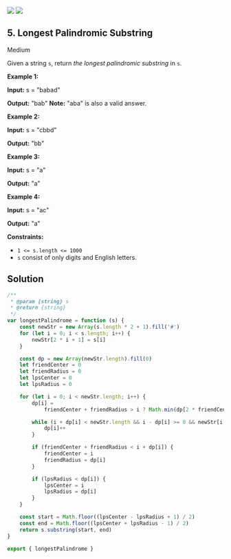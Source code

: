 [![](https://img.shields.io/github/stars/LeetCode-in-JavaScript/LeetCode-in-JavaScript?label=Stars&style=flat-square)](https://github.com/LeetCode-in-JavaScript/LeetCode-in-JavaScript)
[![](https://img.shields.io/github/forks/LeetCode-in-JavaScript/LeetCode-in-JavaScript?label=Fork%20me%20on%20GitHub%20&style=flat-square)](https://github.com/LeetCode-in-JavaScript/LeetCode-in-JavaScript/fork)

## 5\. Longest Palindromic Substring

Medium

Given a string `s`, return _the longest palindromic substring_ in `s`.

**Example 1:**

**Input:** s = "babad"

**Output:** "bab" **Note:** "aba" is also a valid answer. 

**Example 2:**

**Input:** s = "cbbd"

**Output:** "bb" 

**Example 3:**

**Input:** s = "a"

**Output:** "a" 

**Example 4:**

**Input:** s = "ac"

**Output:** "a" 

**Constraints:**

*   `1 <= s.length <= 1000`
*   `s` consist of only digits and English letters.

## Solution

```javascript
/**
 * @param {string} s
 * @return {string}
 */
var longestPalindrome = function (s) {
    const newStr = new Array(s.length * 2 + 1).fill('#')
    for (let i = 0; i < s.length; i++) {
        newStr[2 * i + 1] = s[i]
    }

    const dp = new Array(newStr.length).fill(0)
    let friendCenter = 0
    let friendRadius = 0
    let lpsCenter = 0
    let lpsRadius = 0

    for (let i = 0; i < newStr.length; i++) {
        dp[i] =
            friendCenter + friendRadius > i ? Math.min(dp[2 * friendCenter - i], friendCenter + friendRadius - i) : 1

        while (i + dp[i] < newStr.length && i - dp[i] >= 0 && newStr[i + dp[i]] === newStr[i - dp[i]]) {
            dp[i]++
        }

        if (friendCenter + friendRadius < i + dp[i]) {
            friendCenter = i
            friendRadius = dp[i]
        }

        if (lpsRadius < dp[i]) {
            lpsCenter = i
            lpsRadius = dp[i]
        }
    }

    const start = Math.floor((lpsCenter - lpsRadius + 1) / 2)
    const end = Math.floor((lpsCenter + lpsRadius - 1) / 2)
    return s.substring(start, end)
}

export { longestPalindrome }
```